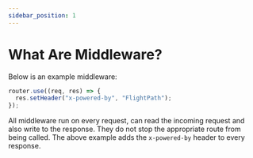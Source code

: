 ```yaml
---
sidebar_position: 1
---
```


# What Are Middleware?

Below is an example middleware:

```javascript
router.use((req, res) => {
  res.setHeader("x-powered-by", "FlightPath");
});
```

All middleware run on every request, can read the incoming request and also write to the response. They do not stop the appropriate route from being called. The above example adds the `x-powered-by` header to every response.
